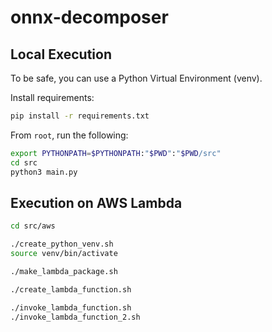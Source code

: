 # onnx-decomposer

## Local Execution

To be safe, you can use a Python Virtual Environment (venv).

Install requirements:
```bash
pip install -r requirements.txt
```

From `root`, run the following:
```bash
export PYTHONPATH=$PYTHONPATH:"$PWD":"$PWD/src"
cd src
python3 main.py
```


## Execution on AWS Lambda

```bash
cd src/aws
```

```bash
./create_python_venv.sh
source venv/bin/activate
```

```bash
./make_lambda_package.sh
```

```bash
./create_lambda_function.sh
```

```bash
./invoke_lambda_function.sh
./invoke_lambda_function_2.sh
```

